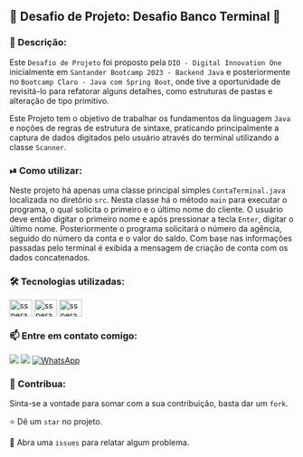 ## 🏧 Desafio de Projeto: Desafio Banco Terminal 🏦

### 📜 Descrição:
Este `Desafio de Projeto` foi proposto pela `DIO - Digital Innovation One` inicialmente em `Santander Bootcamp 2023 - Backend Java` e posteriormente no `Bootcamp Claro - Java com Spring Boot`, onde tive a oportunidade de revisitá-lo para refatorar alguns detalhes, como estruturas de pastas e alteração de tipo primitivo.

Este Projeto tem o objetivo de trabalhar os fundamentos da linguagem `Java` e noções de regras de estrutura de sintaxe, praticando principalmente a captura de dados digitados pelo usuário através do terminal utilizando a classe `Scanner`. 

### ⏯ Como utilizar:

Neste projeto há apenas uma classe principal simples `ContaTerminal.java` localizada no diretório `src`. Nesta classe há o método `main` para executar o programa, o qual solicita o primeiro e o último nome do cliente. O usuário deve então digitar o primeiro nome e após pressionar a tecla `Enter`, digitar o último nome.
Posteriormente o programa solicitará o número da agência, seguido do número da conta e o valor do saldo. Com base nas informações passadas pelo terminal é exibida a mensagem de criação de conta com os dados concatenados.


### 🛠 Tecnologias utilizadas:
<div>
  <img align="center" alt="ssperandio-Java" height="30" width="40" src="https://cdn.jsdelivr.net/gh/devicons/devicon@latest/icons/java/java-original.svg" />
  <img align="center" alt="ssperandio-Git" height="30" width="40" src="https://cdn.jsdelivr.net/gh/devicons/devicon@latest/icons/git/git-original.svg" />
  <img align="center" alt="ssperandio-GitHub" height="30" width="40" src="https://cdn.jsdelivr.net/gh/devicons/devicon@latest/icons/github/github-original.svg" />  
</div>


### 📫 Entre em contato comigo:
<div>
  <a href="https://www.linkedin.com/in/sidneysperandio" target="_blank"><img loading="lazy" src="https://img.shields.io/badge/-LinkedIn-%230077B5?style=for-the-badge&logo=linkedin&logoColor=white" target="_blank"></a>   
  <a href = "mailto:dev.ssperandio@gmail.com"><img loading="lazy" src="https://img.shields.io/badge/Gmail-D14836?style=for-the-badge&logo=gmail&logoColor=white" target="_blank"></a>
  <a href="https://wa.me/5511975018322" target="_blank"><img loading="lazy" src="https://img.shields.io/badge/-WhatsApp-%2325D366?style=for-the-badge&logo=whatsapp&logoColor=white" alt="WhatsApp"></a>
</div>


### 🤝 Contribua:
Sinta-se a vontade para somar com a sua contribuição, basta dar um `fork`.

⭐️ Dê um `star` no projeto.

🐛 Abra uma `issues` para relatar algum problema.
